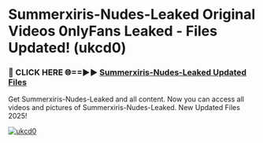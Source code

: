 # Summerxiris-Nudes-Leaked Original Videos 0nlyFans Leaked - Files Updated! (ukcd0)

<h3>🔴 CLICK HERE 🌐==►► <a href="https://tinyurl.com/yc6ubb5a" rel="nofollow">Summerxiris-Nudes-Leaked Updated Files</a></h3>

Get Summerxiris-Nudes-Leaked and all content. Now you can access all videos and pictures of Summerxiris-Nudes-Leaked. New Updated Files 2025!

[![ukcd0](https://i.imgur.com/7eu0CRL.gif)](https://tinyurl.com/yc6ubb5a)
